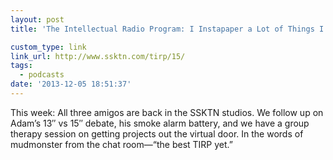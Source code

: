```yaml
---
layout: post
title: 'The Intellectual Radio Program: I Instapaper a Lot of Things I Shouldn’t'

custom_type: link
link_url: http://www.ssktn.com/tirp/15/
tags:
  - podcasts
date: '2013-12-05 18:51:37'
---
```

This week: All three amigos are back in the SSKTN studios. We follow up on Adam’s 13″ vs 15″ debate, his smoke alarm battery, and we have a group therapy session on getting projects out the virtual door. In the words of mudmonster from the chat room—“the best TIRP yet.”

